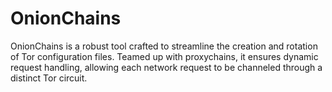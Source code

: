 # OnionChains
OnionChains is a robust tool crafted to streamline the creation and rotation of Tor configuration files. Teamed up with proxychains, it ensures dynamic request handling, allowing each network request to be channeled through a distinct Tor circuit.
